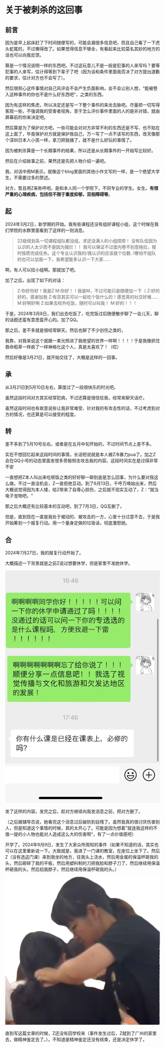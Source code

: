 关于被刺杀的这回事
===================

前言
-----------
因为是早上起床赶了下时间随便写的，可能会漏很多信息吧，而且自己看了一下虎头蛇尾的，不过懒得改了。如果觉得信息不够全，有看起来比较莫名其妙的地方的话也可以向我反馈。

算是一个情况说明一样的东西吧。不过这玩意儿不是一般是犯事的人来写吗？要等犯事的人来写，估计得等到下辈子了吧（因为谈和条件里面我否决了对方提出道歉的要求，估计对方也不会写了）。

然后很担心这件事情对自己风评会不会产生负面影响，会不会让别人想，“能被卷入这种事件的你也不是什么好东西吧”，之类的东西。

因为有这样的焦虑，所以决定还是写一下整个事件的来龙去脉吧。尽量把一切写得客观一些，不强调我的受害者视角，至于怎么评价事件里面的人的是非对错，就由屏幕前的你来决定吧。

然后算是为了保护对方吧，一些可能会对对方非常不利的东西还是不写、也不贴在这上面了，毕竟保护对方就是保护我自己，万一写了一点不该写的东西，改天像那个深圳日本人小孩一样，拿刀把我捅了，就不是什么好玩的事情了。

因为被刺杀算是一个长期事件的结果，所以还是从长期事件的一开始写比较好。

然后在介绍故事之前，果然还是先把人物介绍一遍吧。

我，对话中用M表示。就像这个blog里面的其他小作文写的一样，是一个绝望大学生，不需要过多的赘述。

对方，暂且用Z来称呼吧。是和本人同一个学院下，不同专业的学生。女生。**有很严重的心理疾病，包括但不限于重度抑郁，双相障碍等**。

起
-----------
2024年3月2日，新学期的开始。我有些课程还没有组好课程小组，这个时候在我们学院的水群里面看到了这样的一则消息。

>22级规划系一切课程组队都没组，求还没满人的小组捞捞！
>没有队伍因为认识的人太少而不是因为摆烂！！
>我可以保证不过度内卷不刻意拖拉，按时按质完成任务。这个专业认识我的/我认识的应该就个位数..!哪怕不组队的也可以加我一下，我希望能多认识一下大家……

啊，有人可以拉小组啊。那就加了吧。

加了之后，出现了如下的对话：

>Z:你好你好！我是Z
>M:你好！！我是M，不过可能只是随便加一下（
>Z:好的好的，感谢加我
>Z:有空其实可以一起吃个饭什么的！感觉真的社交好难......
>M:好啊好啊
>Z:如果去校外吃饭，随时可以叫我！
>M:好的！！！

于是，2024年3月8日，我们出去吃饭了，吃完饭过后随便散步聊了一会儿天，聊的话题还蛮有意思蛮开心的。加了QQ。

那之后，差不多就是很经常聊天。然后也聊了不少创伤之类的，

我靠，对我来说这个就跟一束光照进了我绝望的世界一样啊！！！！于是我像抓住救命稻草一样疯了一样神格化这个人，真是太喜欢了！（哎）

然后好像是3月21日，就开始交往了，大概是这样的一回事。

承
-----------
从3月21日到5月10日左右，算度过了一段很快乐的时光吧。

虽然这段时间对方其实经常犯病，不过还算是很信任我，经常来聊天话疗。

虽然这段时间也有故意说些让我非常难受、针对我的有攻击性的话，不过考虑到对方的情况，也还算是可以接受的程度。


转
-----------
差不多到了5月10号左右，或者是在五月中旬开始的，不过时间节点上差不多。

实在不想回忆起来这段时间的事情，长话短说就是本人被Z冷暴力pua了。加之Z会在QQ小号的动态里面发很多旁敲侧击攻击我的内容。这段时间实在是过得非常不安

一直想把Z本人叫出来吃顿饭之类的好好聊一聊到底是怎么回事，为什么要对我这么做。不过一直没机会，Z一直拒绝互动。到了6月13日，千呼万唤始出来，然后大概说觉得因为本人矮，给Z带来了自尊心损伤，之后就不现实互动了，Z：”就当电子宠物吧。“

那之后大概还有比较基本的互动吧，到了7月3日，QQ互删了。

但是，直到现在一直是我处于被动的、被攻击的一方，心里十分过意不去，于是我开始筹划一个报复行动。用一个量身定做的垃圾话，彻底激怒她。

合
------------
2024年7月27日，我的报复行动开始了。

大概描述一下背景就是之前Z说过想要休学，但是家里不准她休学。

![死因](/assets/imgs/shiin.jpg "死因")

发了这样的内容。发完之后，趁对方继续向我发消息之前，把对方删了。

（之后据辅导员说，她看完这个消息过后破防到自残了。虽然我真的很讨厌伤害别人，但是知道这个事情的时候，真的太开心了。可能是因为想着”就连我这样的不值一提的小人物也能对人造成这么大的伤害啊“，有了一点价值感吧）

开学了。2024年9月9日，发生了大家众所周知的事件（如果不知道的话，其实也可以在这里重新说一下。大致就是，我进了一门课的教室，在座位上坐下了。然后Z（没有选这门课）来到我坐的地方，往我头上浇水，然后用金属的保温杯砸我的头，然后砸碎了我的平板，然后用塑料制的刀把我脸和脖子刀了，然后继续用保温杯砸我的头，然后掐我脖子，然后继续用保温杯砸我的头。）

![attack](/assets/imgs/kiminokubiwoshimeruyumewomita.png "君の首を絞める夢を見た")

直到写这篇文章的时候，Z还没有回学校来（事件发生过后，Z就到了广州的家里去，做精神鉴定去了。）。不知道是精神鉴定还没有结束，还是决定休学了。